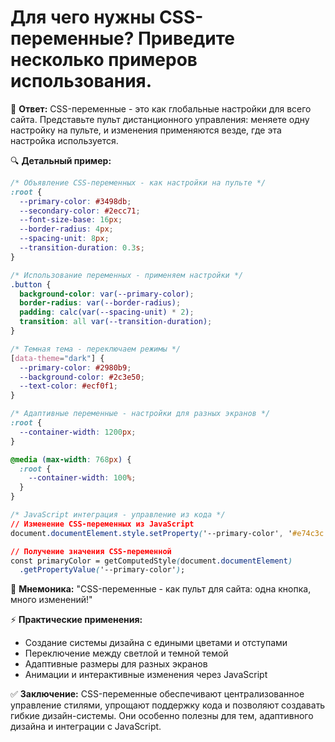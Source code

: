 # Для чего нужны CSS-переменные? Приведите несколько примеров использования.

🎯 **Ответ:**
CSS-переменные - это как глобальные настройки для всего сайта. Представьте пульт дистанционного управления: меняете одну настройку на пульте, и изменения применяются везде, где эта настройка используется.

🔍 **Детальный пример:**
```css
/* Объявление CSS-переменных - как настройки на пульте */
:root {
  --primary-color: #3498db;
  --secondary-color: #2ecc71;
  --font-size-base: 16px;
  --border-radius: 4px;
  --spacing-unit: 8px;
  --transition-duration: 0.3s;
}

/* Использование переменных - применяем настройки */
.button {
  background-color: var(--primary-color);
  border-radius: var(--border-radius);
  padding: calc(var(--spacing-unit) * 2);
  transition: all var(--transition-duration);
}

/* Темная тема - переключаем режимы */
[data-theme="dark"] {
  --primary-color: #2980b9;
  --background-color: #2c3e50;
  --text-color: #ecf0f1;
}

/* Адаптивные переменные - настройки для разных экранов */
:root {
  --container-width: 1200px;
}

@media (max-width: 768px) {
  :root {
    --container-width: 100%;
  }
}

/* JavaScript интеграция - управление из кода */
// Изменение CSS-переменных из JavaScript
document.documentElement.style.setProperty('--primary-color', '#e74c3c');

// Получение значения CSS-переменной
const primaryColor = getComputedStyle(document.documentElement)
  .getPropertyValue('--primary-color');
```

🧠 **Мнемоника:**
"CSS-переменные - как пульт для сайта: одна кнопка, много изменений!"

⚡ **Практические применения:**
- Создание системы дизайна с едиными цветами и отступами
- Переключение между светлой и темной темой
- Адаптивные размеры для разных экранов
- Анимации и интерактивные изменения через JavaScript

✅ **Заключение:**
CSS-переменные обеспечивают централизованное управление стилями, упрощают поддержку кода и позволяют создавать гибкие дизайн-системы. Они особенно полезны для тем, адаптивного дизайна и интеграции с JavaScript. 